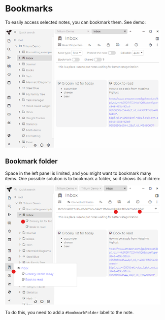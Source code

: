 # Bookmarks
To easily access selected notes, you can bookmark them. See demo:

![](../../Attachments/bookmarks.gif)

## Bookmark folder

Space in the left panel is limited, and you might want to bookmark many items. One possible solution is to bookmark a folder, so it shows its children:

![](../../Attachments/bookmark-folder.png)

To do this, you need to add a `#bookmarkFolder` label to the note.